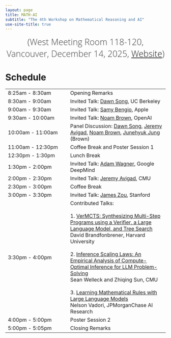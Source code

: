 ```yaml
---
layout: page
title: MATH-AI
subtitle: "The 4th Workshop on Mathematical Reasoning and AI"
use-site-title: true
---
```

<div class="venue" style="font-size: 27px; display: block; font-family: 'Open Sans', 'Helvetica Neue', Helvetica, Arial, sans-serif; font-weight: 300; color: #404040; text-align: center;">
  (West Meeting Room 118-120, Vancouver, December 14, 2025, <a href="https://neurips.cc/virtual/2025/workshop/84719" target="_blank">Website</a>)
</div>

# Schedule

<!-- #### Friday, December 14th, 2023
#### All times are in Central Standard Time (CST) ([Check local time](https://www.google.com/search?q=time+for+local+new+orleans))


#### Location: Room 217-219, New Orleans Convention Center ([Map](https://goo.gl/maps/8WXJ8h4Svng793Cc8))
#### Live video stream: [Link](https://neurips.cc/virtual/2022/workshop/50015) -->

<div class="container">
  <div class="row">
    <table class="table">
      <tr>
        <td style="width: 180px;">8:25am - 8:30am</td>
        <td>Opening Remarks</td>
      </tr>
      <tr>
        <td style="width: 180px;">8:30am - 9:00am</td>
        <td>Invited Talk: <a href="https://dawnsong.io/">Dawn Song</a>, UC Berkeley</td>
      </tr>
      <tr>
        <td style="width: 180px;">9:00am - 9:30am</td>
        <td>Invited Talk: <a href="https://bengio.abracadoudou.com/">Samy Bengio</a>, Apple</td>
      </tr>
      <tr>
        <td style="width: 180px;">9:30am - 10:00am</td>
        <td>Invited Talk: <a href="https://noambrown.github.io/">Noam Brown</a>, OpenAI</td>
      </tr>
      <tr>
        <td style="width: 180px;">10:00am - 11:00am</td>
        <td>Panel Discussion: <a href="https://dawnsong.io/">Dawn Song</a>, <a href="https://www.andrew.cmu.edu/user/avigad/">Jeremy Avigad</a>, <a href="https://noambrown.github.io/">Noam Brown</a>, <a href="https://sites.google.com/brown.edu/junehyuk">Junehyuk Jung</a> (Brown)</td>
      </tr>
      <tr>
        <td style="width: 180px;">11:00am - 12:30pm</td>
        <td>Coffee Break and Poster Session 1</td>
      </tr>
      <tr>
        <td style="width: 180px;">12:30pm - 1:30pm</td>
        <td>Lunch Break</td>
      </tr>
      <tr>
        <td style="width: 180px;">1:30pm - 2:00pm</td>
        <td>Invited Talk: <a href="https://sites.google.com/view/adamwagner">Adam Wagner</a>, Google DeepMind</td>
      </tr>
      <tr>
        <td style="width: 180px;">2:00pm - 2:30pm</td>
        <td>Invited Talk: <a href="https://www.andrew.cmu.edu/user/avigad/">Jeremy Avigad</a>, CMU</td>
      </tr>
      <tr>
        <td style="width: 180px;">2:30pm - 3:00pm</td>
        <td>Coffee Break</td>
      </tr>
      <tr>
        <td style="width: 180px;">3:00pm - 3:30pm</td>
        <td>Invited Talk: <a href="https://profiles.stanford.edu/james-zou">James Zou</a>, Stanford</td>
      </tr>
      <tr>
        <td style="width: 180px;">3:30pm - 4:00pm</td>
        <td>Contributed Talks:<br><br>
          1. <a href="https://openreview.net/pdf?id=HmB9uZTzaD">VerMCTS: Synthesizing Multi-Step Programs using a Verifier, a Large Language Model, and Tree Search</a><br>
          David Brandfonbrener, Harvard University<br><br>
          2. <a href="https://openreview.net/pdf?id=j7DZWSc8qu">Inference Scaling Laws: An Empirical Analysis of Compute-Optimal Inference for LLM Problem-Solving</a><br>
          Sean Welleck and Zhiqing Sun, CMU<br><br>
          3. <a href="https://openreview.net/pdf?id=tIlDF5B6T4">Learning Mathematical Rules with Large Language Models</a><br>
          Nelson Vadori, JPMorganChase AI Research
        </td>
      </tr>
      <tr>
        <td style="width: 180px;">4:00pm - 5:00pm</td>
        <td>Poster Session 2</td>
      </tr>
      <tr>
        <td style="width: 180px;">5:00pm - 5:05pm</td>
        <td>Closing Remarks</td>
      </tr>
    </table>
  </div>
</div>